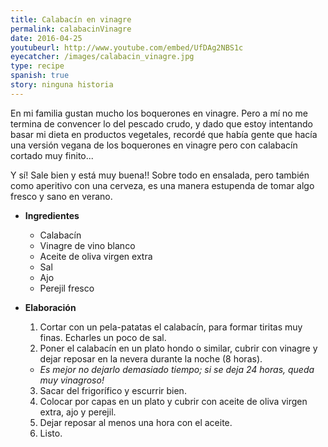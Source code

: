 ```yaml
---
title: Calabacín en vinagre
permalink: calabacinVinagre
date: 2016-04-25
youtubeurl: http://www.youtube.com/embed/UfDAg2NBS1c
eyecatcher: /images/calabacin_vinagre.jpg
type: recipe
spanish: true
story: ninguna historia
---
```


En mi familia gustan mucho los boquerones en vinagre. Pero a mí no me termina de convencer lo del pescado crudo, y dado que estoy intentando basar mi dieta en productos vegetales, recordé que había gente que hacía una versión vegana de los boquerones en vinagre pero con calabacín cortado muy finito... 

Y sí! Sale bien y está muy buena!! Sobre todo en ensalada, pero también como aperitivo con una cerveza, es una manera estupenda de tomar algo fresco y sano en verano.


* **Ingredientes**
  - Calabacín
  - Vinagre de vino blanco
  - Aceite de oliva virgen extra
  - Sal
  - Ajo
  - Perejil fresco



* **Elaboración**
  1. Cortar con un pela-patatas el calabacín, para formar tiritas muy finas. Echarles un poco de sal.
  2. Poner el calabacín en un plato hondo o similar, cubrir con vinagre y dejar reposar en la nevera durante la noche (8 horas). 
   - _Es mejor no dejarlo demasiado tiempo; si se deja 24 horas, queda muy vinagroso!_
  3. Sacar del frigorífico y escurrir bien. 
  4. Colocar por capas en un plato y cubrir con aceite de oliva virgen extra, ajo y perejil. 
  5. Dejar reposar al menos una hora con el aceite. 
  6. Listo.
